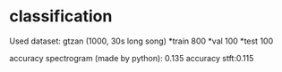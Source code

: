 # classification

Used dataset: gtzan (1000, 30s long song)
    *train 800
    *val 100
    *test 100

accuracy spectrogram (made by python): 0.135
accuracy stft:0.115
